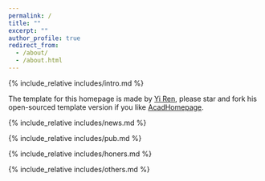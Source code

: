 ```yaml
---
permalink: /
title: ""
excerpt: ""
author_profile: true
redirect_from: 
  - /about/
  - /about.html
---
```


<span class='anchor' id='about-me'></span>
{% include_relative includes/intro.md %}

The template for this homepage is made by [Yi Ren](https://rayeren.github.io/), please star and fork his open-sourced template version if you like [AcadHomepage](https://github.com/RayeRen/acad-homepage.github.io).


{% include_relative includes/news.md %}

{% include_relative includes/pub.md %}

{% include_relative includes/honers.md %}

{% include_relative includes/others.md %}

<center>
  <script type='text/javascript' id='clustrmaps' src='//cdn.clustrmaps.com/map_v2.js?cl=ffffff&w=300&t=n&d=a5rWeG4X33HKibIbIKlLY3Yg-YiOuwroghkfeTzwwYA&co=4fadef&ct=ffffff&cmo=3acc3a&cmn=ff5353'></script>
</center>

